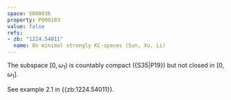 ```yaml
---
space: S000036
property: P000103
value: false
refs:
- zb: "1224.54011"
  name: On minimal strongly KC-spaces (Sun, Xu, Li)
---
```


The subspace $[0,\omega_1)$ is countably compact ({S35|P19})
but not closed in $[0,\omega_1]$.

See example 2.1 in {{zb:1224.54011}}.

